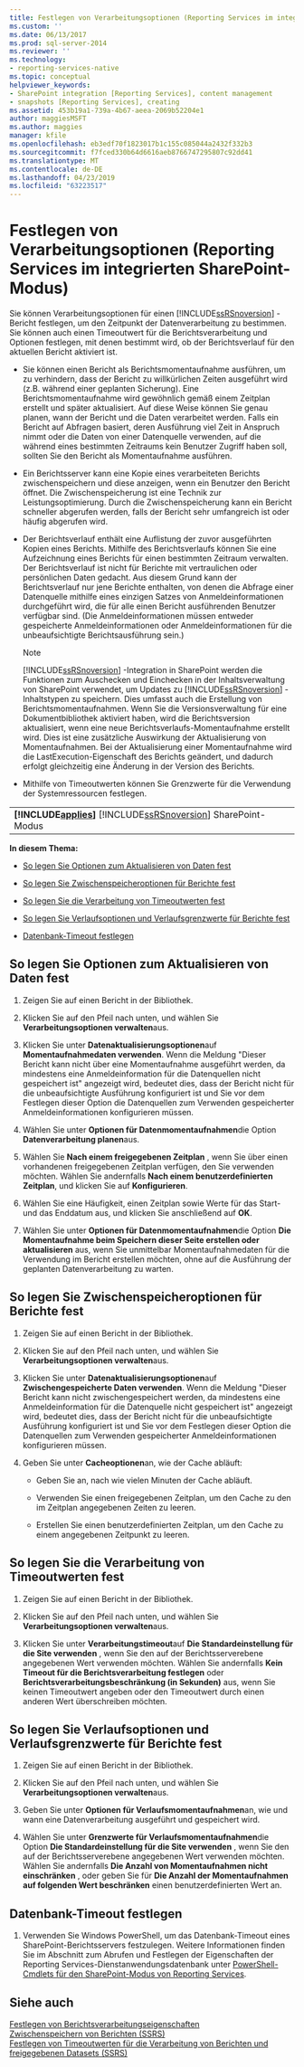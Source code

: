 ```yaml
---
title: Festlegen von Verarbeitungsoptionen (Reporting Services im integrierten SharePoint-Modus) | Microsoft-Dokumentation
ms.custom: ''
ms.date: 06/13/2017
ms.prod: sql-server-2014
ms.reviewer: ''
ms.technology:
- reporting-services-native
ms.topic: conceptual
helpviewer_keywords:
- SharePoint integration [Reporting Services], content management
- snapshots [Reporting Services], creating
ms.assetid: 453b19a1-739a-4b67-aeea-2069b52204e1
author: maggiesMSFT
ms.author: maggies
manager: kfile
ms.openlocfilehash: eb3edf70f1823017b1c155c085044a2432f332b3
ms.sourcegitcommit: f7fced330b64d6616aeb8766747295807c92dd41
ms.translationtype: MT
ms.contentlocale: de-DE
ms.lasthandoff: 04/23/2019
ms.locfileid: "63223517"
---
```

# <a name="set-processing-options-reporting-services-in-sharepoint-integrated-mode"></a>Festlegen von Verarbeitungsoptionen (Reporting Services im integrierten SharePoint-Modus)
  Sie können Verarbeitungsoptionen für einen [!INCLUDE[ssRSnoversion](../includes/ssrsnoversion-md.md)] -Bericht festlegen, um den Zeitpunkt der Datenverarbeitung zu bestimmen. Sie können auch einen Timeoutwert für die Berichtsverarbeitung und Optionen festlegen, mit denen bestimmt wird, ob der Berichtsverlauf für den aktuellen Bericht aktiviert ist.  
  
-   Sie können einen Bericht als Berichtsmomentaufnahme ausführen, um zu verhindern, dass der Bericht zu willkürlichen Zeiten ausgeführt wird (z.B. während einer geplanten Sicherung). Eine Berichtsmomentaufnahme wird gewöhnlich gemäß einem Zeitplan erstellt und später aktualisiert. Auf diese Weise können Sie genau planen, wann der Bericht und die Daten verarbeitet werden. Falls ein Bericht auf Abfragen basiert, deren Ausführung viel Zeit in Anspruch nimmt oder die Daten von einer Datenquelle verwenden, auf die während eines bestimmten Zeitraums kein Benutzer Zugriff haben soll, sollten Sie den Bericht als Momentaufnahme ausführen.  
  
-   Ein Berichtsserver kann eine Kopie eines verarbeiteten Berichts zwischenspeichern und diese anzeigen, wenn ein Benutzer den Bericht öffnet. Die Zwischenspeicherung ist eine Technik zur Leistungsoptimierung. Durch die Zwischenspeicherung kann ein Bericht schneller abgerufen werden, falls der Bericht sehr umfangreich ist oder häufig abgerufen wird.  
  
-   Der Berichtsverlauf enthält eine Auflistung der zuvor ausgeführten Kopien eines Berichts. Mithilfe des Berichtsverlaufs können Sie eine Aufzeichnung eines Berichts für einen bestimmten Zeitraum verwalten. Der Berichtsverlauf ist nicht für Berichte mit vertraulichen oder persönlichen Daten gedacht. Aus diesem Grund kann der Berichtsverlauf nur jene Berichte enthalten, von denen die Abfrage einer Datenquelle mithilfe eines einzigen Satzes von Anmeldeinformationen durchgeführt wird, die für alle einen Bericht ausführenden Benutzer verfügbar sind. (Die Anmeldeinformationen müssen entweder gespeicherte Anmeldeinformationen oder Anmeldeinformationen für die unbeaufsichtigte Berichtsausführung sein.)  
  
    > [!NOTE]  
    >  [!INCLUDE[ssRSnoversion](../includes/ssrsnoversion-md.md)] -Integration in SharePoint werden die Funktionen zum Auschecken und Einchecken in der Inhaltsverwaltung von SharePoint verwendet, um Updates zu [!INCLUDE[ssRSnoversion](../includes/ssrsnoversion-md.md)] -Inhaltstypen zu speichern. Dies umfasst auch die Erstellung von Berichtsmomentaufnahmen. Wenn Sie die Versionsverwaltung für eine Dokumentbibliothek aktiviert haben, wird die Berichtsversion aktualisiert, wenn eine neue Berichtsverlaufs-Momentaufnahme erstellt wird. Dies ist eine zusätzliche Auswirkung der Aktualisierung von Momentaufnahmen. Bei der Aktualisierung einer Momentaufnahme wird die LastExecution-Eigenschaft des Berichts geändert, und dadurch erfolgt gleichzeitig eine Änderung in der Version des Berichts.  
  
-   Mithilfe von Timeoutwerten können Sie Grenzwerte für die Verwendung der Systemressourcen festlegen.  
  
||  
|-|  
|**[!INCLUDE[applies](../includes/applies-md.md)]**  [!INCLUDE[ssRSnoversion](../includes/ssrsnoversion-md.md)] SharePoint-Modus|  
  
 **In diesem Thema:**  
  
-   [So legen Sie Optionen zum Aktualisieren von Daten fest](#bkmk_set_data_refresh)  
  
-   [So legen Sie Zwischenspeicheroptionen für Berichte fest](#bkmk_set_report_caching)  
  
-   [So legen Sie die Verarbeitung von Timeoutwerten fest](#bkmk_set_processing)  
  
-   [So legen Sie Verlaufsoptionen und Verlaufsgrenzwerte für Berichte fest](#bkmk_set_report_history)  
  
-   [Datenbank-Timeout festlegen](#bkmk_set_database_timeout)  
  
##  <a name="bkmk_set_data_refresh"></a> So legen Sie Optionen zum Aktualisieren von Daten fest  
  
1.  Zeigen Sie auf einen Bericht in der Bibliothek.  
  
2.  Klicken Sie auf den Pfeil nach unten, und wählen Sie **Verarbeitungsoptionen verwalten**aus.  
  
3.  Klicken Sie unter **Datenaktualisierungsoptionen**auf **Momentaufnahmedaten verwenden**. Wenn die Meldung "Dieser Bericht kann nicht über eine Momentaufnahme ausgeführt werden, da mindestens eine Anmeldeinformation für die Datenquellen nicht gespeichert ist" angezeigt wird, bedeutet dies, dass der Bericht nicht für die unbeaufsichtigte Ausführung konfiguriert ist und Sie vor dem Festlegen dieser Option die Datenquellen zum Verwenden gespeicherter Anmeldeinformationen konfigurieren müssen.  
  
4.  Wählen Sie unter **Optionen für Datenmomentaufnahmen**die Option **Datenverarbeitung planen**aus.  
  
5.  Wählen Sie **Nach einem freigegebenen Zeitplan** , wenn Sie über einen vorhandenen freigegebenen Zeitplan verfügen, den Sie verwenden möchten. Wählen Sie andernfalls **Nach einem benutzerdefinierten Zeitplan**, und klicken Sie auf **Konfigurieren**.  
  
6.  Wählen Sie eine Häufigkeit, einen Zeitplan sowie Werte für das Start- und das Enddatum aus, und klicken Sie anschließend auf **OK**.  
  
7.  Wählen Sie unter **Optionen für Datenmomentaufnahmen**die Option **Die Momentaufnahme beim Speichern dieser Seite erstellen oder aktualisieren** aus, wenn Sie unmittelbar Momentaufnahmedaten für die Verwendung im Bericht erstellen möchten, ohne auf die Ausführung der geplanten Datenverarbeitung zu warten.  
  
##  <a name="bkmk_set_report_caching"></a> So legen Sie Zwischenspeicheroptionen für Berichte fest  
  
1.  Zeigen Sie auf einen Bericht in der Bibliothek.  
  
2.  Klicken Sie auf den Pfeil nach unten, und wählen Sie **Verarbeitungsoptionen verwalten**aus.  
  
3.  Klicken Sie unter **Datenaktualisierungsoptionen**auf **Zwischengespeicherte Daten verwenden**. Wenn die Meldung "Dieser Bericht kann nicht zwischengespeichert werden, da mindestens eine Anmeldeinformation für die Datenquelle nicht gespeichert ist" angezeigt wird, bedeutet dies, dass der Bericht nicht für die unbeaufsichtigte Ausführung konfiguriert ist und Sie vor dem Festlegen dieser Option die Datenquellen zum Verwenden gespeicherter Anmeldeinformationen konfigurieren müssen.  
  
4.  Geben Sie unter **Cacheoptionen**an, wie der Cache abläuft:  
  
    -   Geben Sie an, nach wie vielen Minuten der Cache abläuft.  
  
    -   Verwenden Sie einen freigegebenen Zeitplan, um den Cache zu den im Zeitplan angegebenen Zeiten zu leeren.  
  
    -   Erstellen Sie einen benutzerdefinierten Zeitplan, um den Cache zu einem angegebenen Zeitpunkt zu leeren.  
  
##  <a name="bkmk_set_processing"></a> So legen Sie die Verarbeitung von Timeoutwerten fest  
  
1.  Zeigen Sie auf einen Bericht in der Bibliothek.  
  
2.  Klicken Sie auf den Pfeil nach unten, und wählen Sie **Verarbeitungsoptionen verwalten**aus.  
  
3.  Klicken Sie unter **Verarbeitungstimeout**auf **Die Standardeinstellung für die Site verwenden** , wenn Sie den auf der Berichtsserverebene angegebenen Wert verwenden möchten. Wählen Sie andernfalls **Kein Timeout für die Berichtsverarbeitung festlegen** oder **Berichtsverarbeitungsbeschränkung (in Sekunden)** aus, wenn Sie keinen Timeoutwert angeben oder den Timeoutwert durch einen anderen Wert überschreiben möchten.  
  
##  <a name="bkmk_set_report_history"></a> So legen Sie Verlaufsoptionen und Verlaufsgrenzwerte für Berichte fest  
  
1.  Zeigen Sie auf einen Bericht in der Bibliothek.  
  
2.  Klicken Sie auf den Pfeil nach unten, und wählen Sie **Verarbeitungsoptionen verwalten**aus.  
  
3.  Geben Sie unter **Optionen für Verlaufsmomentaufnahmen**an, wie und wann eine Datenverarbeitung ausgeführt und gespeichert wird.  
  
4.  Wählen Sie unter **Grenzwerte für Verlaufsmomentaufnahmen**die Option **Die Standardeinstellung für die Site verwenden** , wenn Sie den auf der Berichtsserverebene angegebenen Wert verwenden möchten. Wählen Sie andernfalls **Die Anzahl von Momentaufnahmen nicht einschränken** , oder geben Sie für **Die Anzahl der Momentaufnahmen auf folgenden Wert beschränken** einen benutzerdefinierten Wert an.  
  
##  <a name="bkmk_set_database_timeout"></a> Datenbank-Timeout festlegen  
  
1.  Verwenden Sie Windows PowerShell, um das Datenbank-Timeout eines SharePoint-Berichtsservers festzulegen. Weitere Informationen finden Sie im Abschnitt zum Abrufen und Festlegen der Eigenschaften der Reporting Services-Dienstanwendungsdatenbank unter [PowerShell-Cmdlets für den SharePoint-Modus von Reporting Services](../../2014/reporting-services/powershell-cmdlets-for-reporting-services-sharepoint-mode.md).  
  
## <a name="see-also"></a>Siehe auch  
 [Festlegen von Berichtsverarbeitungseigenschaften](report-server/set-report-processing-properties.md)   
 [Zwischenspeichern von Berichten (SSRS)](report-server/caching-reports-ssrs.md)   
 [Festlegen von Timeoutwerten für die Verarbeitung von Berichten und freigegebenen Datasets &#40;SSRS&#41;](report-server/setting-time-out-values-for-report-and-shared-dataset-processing-ssrs.md)  
  
  
